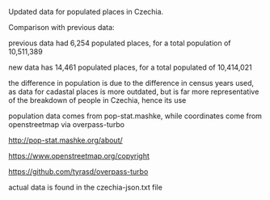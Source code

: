 Updated data for populated places in Czechia.



Comparison with previous data:

previous data had 6,254 populated places, for a total population of 10,511,389

new data has 14,461 populated places, for a total populated of 10,414,021

the difference in population is due to the difference in census years used, as data for cadastal places is more outdated, but is far more representative of the breakdown of people in Czechia, hence its use



population data comes from pop-stat.mashke, while coordinates come from openstreetmap via overpass-turbo

http://pop-stat.mashke.org/about/

https://www.openstreetmap.org/copyright

https://github.com/tyrasd/overpass-turbo



actual data is found in the czechia-json.txt file
